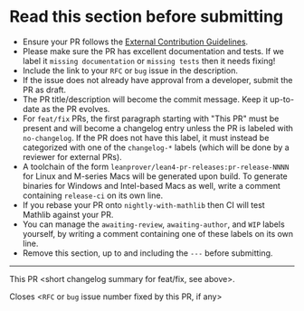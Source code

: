 # Read this section before submitting

* Ensure your PR follows the [External Contribution Guidelines](https://github.com/leanprover/lean4/blob/master/CONTRIBUTING.md).
* Please make sure the PR has excellent documentation and tests. If we label it `missing documentation` or `missing tests` then it needs fixing!
* Include the link to your `RFC` or `bug` issue in the description.
* If the issue does not already have approval from a developer, submit the PR as draft.
* The PR title/description will become the commit message. Keep it up-to-date as the PR evolves.
* For `feat/fix` PRs, the first paragraph starting with "This PR" must be present and will become a
  changelog entry unless the PR is labeled with `no-changelog`. If the PR does not have this label,
  it must instead be categorized with one of the `changelog-*` labels (which will be done by a
  reviewer for external PRs).
* A toolchain of the form `leanprover/lean4-pr-releases:pr-release-NNNN` for Linux and M-series Macs will be generated upon build. To generate binaries for Windows and Intel-based Macs as well, write a comment containing `release-ci` on its own line.
* If you rebase your PR onto `nightly-with-mathlib` then CI will test Mathlib against your PR.
* You can manage the `awaiting-review`, `awaiting-author`, and `WIP` labels yourself, by writing a comment containing one of these labels on its own line.
* Remove this section, up to and including the `---` before submitting.

---

This PR <short changelog summary for feat/fix, see above>.

Closes <`RFC` or `bug` issue number fixed by this PR, if any>
